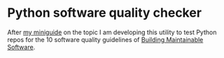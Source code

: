 # Python software quality checker

After [my miniguide](http://bobbelderbos.com/2016/03/building-maintainable-software/) on the topic I am developing this utility to test Python repos for the 10 software quality guidelines of [Building Maintainable Software](https://www.sig.eu/en/building-maintainable-software).
